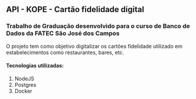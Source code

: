 ## API - KOPE - Cartão fidelidade digital

### Trabalho de Graduação desenvolvido para o curso de Banco de Dados da FATEC São José dos Campos

O projeto tem como objetivo digitalizar os cartões fidelidade utilizado em estabelecimentos como restaurantes, bares, etc.

#### Tecnologias utilizadas:

 1. NodeJS
 2. Postgres
 3. Docker